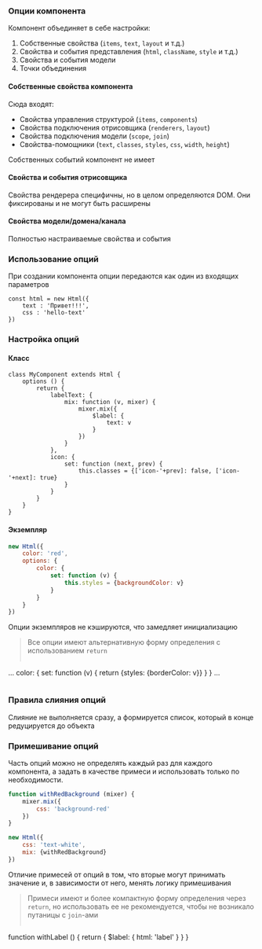 ### Опции компонента
Компонент объединяет в себе настройки:
1. Собственные свойства (`items`, `text`, `layout` и т.д.)
2. Свойства и события представления (`html`, `className`, `style` и т.д.)
3. Свойства и события модели
4. Точки объединения

#### Собственные свойства компонента
Сюда входят:
* Свойства управления структурой (`items`, `components`)
* Свойства подключения отрисовщика (`renderers`, `layout`)
* Свойства подключения модели (`scope`, `join`)
* Свойства-помощники (`text`, `classes`, `styles`, `css`, `width`, `height`)

Собственных событий компонент не имеет

#### Свойства и события отрисовщика
Свойства рендерера специфичны, но в целом определяются DOM. Они фиксированы и не могут быть расширены

#### Свойства модели/домена/канала
Полностью настраиваемые свойства и события

### Использование опций
При создании компонента опции передаются как один из входящих параметров

    const html = new Html({
        text : 'Привет!!!',
        css : 'hello-text'
    })

### Настройка опций

#### Класс

    class MyComponent extends Html {
        options () {
            return {
                labelText: {
                    mix: function (v, mixer) {
                        mixer.mix({
                            $label: {
                                text: v
                            }
                        })
                    }
                },
                icon: {
                    set: function (next, prev) {
                        this.classes = {['icon-'+prev]: false, ['icon-'+next]: true}
                    }
                }
            }
        }
    }

#### Экземпляр

```javascript
new Html({
    color: 'red',
    options: {
        color: {
            set: function (v) {
                this.styles = {backgroundColor: v}
            }
        }
    }
})
```

<div class="alert is-danger">
Опции экземпляров не кэшируются, что замедляет инициализацию
</div>

>Все опции имеют альтернативную форму определения с использованием `return`
>```javascript
...
color: {
    set: function (v) {
        return {styles: {borderColor: v}}
    }
}
...
>```

### Правила слияния опций

Слияние не выполняется сразу, а формируется список, который в конце редуцируется до объекта

### Примешивание опций

Часть опций можно не определять каждый раз для каждого компонента, а задать в качестве примеси и использовать только по необходимости.

```javascript
function withRedBackground (mixer) {
    mixer.mix({
        css: 'background-red'
    })
}

new Html({
    css: 'text-white',
    mix: {withRedBackground}
})
```
Отличие примесей от опций в том, что вторые могут принимать значение и, в зависимости от него, менять логику примешивания

> Примеси имеют и более компактную форму определения через `return`, но использовать ее не рекомендуется, чтобы не возникало путаницы с `join`-ами
>```javascript
function withLabel () {
    return {
        $label: {
            html: 'label'
        }
    }
}
>```